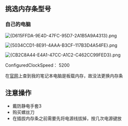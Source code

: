 ---
---


## 挑选内存条型号
### 自己的电脑

![{D615FFDA-9E4D-47FC-95D7-2A1B5A9A4313}.png](https://cdn.jsdelivr.net/gh/Thomas333333/MyPostImage/Images/%7BD615FFDA-9E4D-47FC-95D7-2A1B5A9A4313%7D.png)

![{5034CCD1-8E91-4AAA-B3CF-117B3D4A54FE}.png](https://cdn.jsdelivr.net/gh/Thomas333333/MyPostImage/Images/%7B5034CCD1-8E91-4AAA-B3CF-117B3D4A54FE%7D.png)

![{CB2C8A44-E4A1-47CC-A1C2-C462CC99FED3}.png](https://cdn.jsdelivr.net/gh/Thomas333333/MyPostImage/Images/%7BCB2C8A44-E4A1-47CC-A1C2-C462CC99FED3%7D.png)

ConfiguredClockSpeed： 5200

在[官网](https://support.hp.com/cn-zh/product/product-specs/hp-pavilion-plus-16-inch-laptop-pc-16-ab0000/model/2101978173?sku=906l6pa)上查到我的笔记本电脑是板载内存，故没法更换内存条
## 注意操作
+ 戴防静电手套3 
+ 购买螺丝刀
+ 在插拔内存条之前需要先将电源线拔掉，按几次电源键放